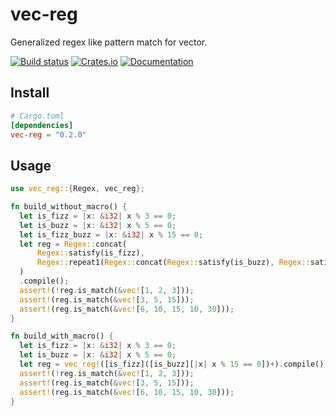 # vec-reg

Generalized regex like pattern match for vector.

[![Build status](https://github.com/pocket7878/vec-reg/actions/workflows/check.yaml/badge.svg?branch=main)](https://github.com/pocket7878/vec-reg/actions/workflows/check.yml)
[![Crates.io](https://img.shields.io/crates/v/vec-reg)](https://crates.io/crates/vec-reg)
[![Documentation](https://docs.rs/vec-reg/badge.svg)](https://docs.rs/vec-reg)

## Install

```toml
# Cargo.toml
[dependencies]
vec-reg = "0.2.0"
```

## Usage

```rust
use vec_reg::{Regex, vec_reg};

fn build_without_macro() {
  let is_fizz = |x: &i32| x % 3 == 0;
  let is_buzz = |x: &i32| x % 5 == 0;
  let is_fizz_buzz = |x: &i32| x % 15 == 0;
  let reg = Regex::concat(
      Regex::satisfy(is_fizz),
      Regex::repeat1(Regex::concat(Regex::satisfy(is_buzz), Regex::satisfy(is_fizz_buzz))),
  )
  .compile();
  assert!(!reg.is_match(&vec![1, 2, 3]));
  assert!(reg.is_match(&vec![3, 5, 15]));
  assert!(reg.is_match(&vec![6, 10, 15, 10, 30]));
}

fn build_with_macro() {
  let is_fizz = |x: &i32| x % 3 == 0;
  let is_buzz = |x: &i32| x % 5 == 0;
  let reg = vec_reg!([is_fizz]([is_buzz][|x| x % 15 == 0])+).compile();    
  assert!(!reg.is_match(&vec![1, 2, 3]));
  assert!(reg.is_match(&vec![3, 5, 15]));
  assert!(reg.is_match(&vec![6, 10, 15, 10, 30]));
}
```
